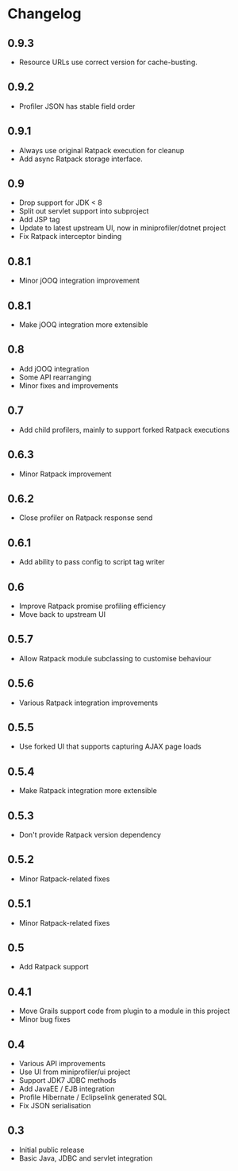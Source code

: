 Changelog
=========

0.9.3
---
- Resource URLs use correct version for cache-busting.

0.9.2
---
- Profiler JSON has stable field order

0.9.1
---
- Always use original Ratpack execution for cleanup
- Add async Ratpack storage interface.

0.9
---
- Drop support for JDK < 8
- Split out servlet support into subproject
- Add JSP tag
- Update to latest upstream UI, now in miniprofiler/dotnet project
- Fix Ratpack interceptor binding

0.8.1
---
- Minor jOOQ integration improvement

0.8.1
---
- Make jOOQ integration more extensible

0.8
---
- Add jOOQ integration
- Some API rearranging
- Minor fixes and improvements

0.7
---
- Add child profilers, mainly to support forked Ratpack executions

0.6.3
-----
- Minor Ratpack improvement

0.6.2
-----
- Close profiler on Ratpack response send

0.6.1
-----
- Add ability to pass config to script tag writer

0.6
---
- Improve Ratpack promise profiling efficiency
- Move back to upstream UI

0.5.7
-----
- Allow Ratpack module subclassing to customise behaviour

0.5.6
-----
- Various Ratpack integration improvements

0.5.5
-----
- Use forked UI that supports capturing AJAX page loads

0.5.4
-----
- Make Ratpack integration more extensible

0.5.3
-----
- Don't provide Ratpack version dependency

0.5.2
-----
- Minor Ratpack-related fixes

0.5.1
-----
- Minor Ratpack-related fixes

0.5
---
- Add Ratpack support

0.4.1
-----
- Move Grails support code from plugin to a module in this project
- Minor bug fixes

0.4
---
- Various API improvements
- Use UI from miniprofiler/ui project
- Support JDK7 JDBC methods
- Add JavaEE / EJB integration
- Profile Hibernate / Eclipselink generated SQL
- Fix JSON serialisation

0.3
---
- Initial public release
- Basic Java, JDBC and servlet integration

